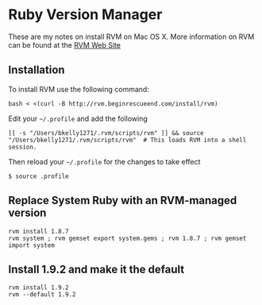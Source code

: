# Ruby Version Manager

These are my notes on install RVM on Mac OS X. More information on RVM can be found at the [RVM Web Site](http://rvm.beginrescueend.com/)

## Installation

To install RVM use the following command:

	bash < <(curl -B http://rvm.beginrescueend.com/install/rvm)

Edit your `~/.profile` and add the following

	[[ -s "/Users/bkelly1271/.rvm/scripts/rvm" ]] && source "/Users/bkelly1271/.rvm/scripts/rvm"  # This loads RVM into a shell session.

Then reload your `~/.profile` for the changes to take effect

	$ source .profile

## Replace System Ruby with an RVM-managed version

	rvm install 1.8.7
	rvm system ; rvm gemset export system.gems ; rvm 1.8.7 ; rvm gemset import system

## Install 1.9.2 and make it the default

	rvm install 1.9.2
	rvm --default 1.9.2
